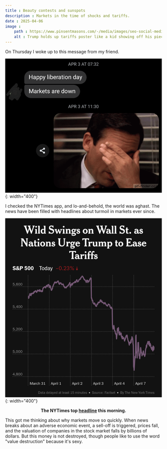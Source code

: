 ```yaml
---
title : Beauty contests and sunspots
description : Markets in the time of shocks and tariffs.
date : 2025-04-06
image :
    path : https://www.pinsentmasons.com/-/media/images/seo-social-media/editorial-use-only/uncategorised/trump-and-reciprocal-tariffs-board_digital---seosocialeditorial-image.jpg?h=630&w=1200&rev=6dc4d2243b654f65ab57c7d250c1de8d&hash=E73CBCF4AB7C623456C13FBACB6F696F
    alt : Trump holds up tariffs poster like a kid showing off his piece-of-shit school project.
---
```


On Thursday I woke up to this message from my friend.

![Text message](../assets/img/misc/LD-text.png){: width="400"}

I checked the NYTimes app, and lo-and-behold, the world was aghast. The news have been filled with headlines about turmoil in markets ever since.

![Text message](../assets/img/misc/LD-nyt.png){: width="400"}
<center><b>The NYTimes top <a href="https://www.nytimes.com/live/2025/04/07/business/trump-tariffs-stock-market">headline</a> this morning.</b></center>


This got me thinking about why markets move so quickly. When news breaks about an adverse economic event, a sell-off is triggered, prices fall, and the valuation of companies in the stock market falls by billions of dollars. But this money is not destroyed, though people like to use the word "value destruction" because it's sexy.